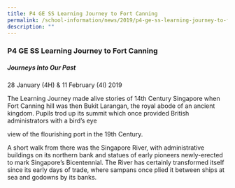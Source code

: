 ```yaml
---
title: P4 GE SS Learning Journey to Fort Canning
permalink: /school-information/news/2019/p4-ge-ss-learning-journey-to-fort-canning/
description: ""
---
```

### **P4 GE SS Learning Journey to Fort Canning**
##### **Journeys Into Our Past**
28 January (4H) & 11 February (4I) 2019

The Learning Journey made alive stories of 14th Century Singapore when Fort Canning hill was then Bukit Larangan, the royal abode of an ancient kingdom. Pupils trod up its summit which once provided British administrators with a bird’s eye

view of the flourishing port in the 19th Century.

A short walk from there was the Singapore River, with administrative buildings on its northern bank and statues of early pioneers newly-erected to mark Singapore’s Bicentennial. The River has certainly transformed itself since its early days of trade, where sampans once plied it between ships at sea and godowns by its banks.
